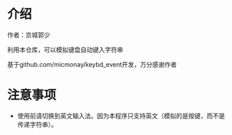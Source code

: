 # 介绍

作者：京城郭少

利用本仓库，可以模拟键盘自动键入字符串

基于github.com/micmonay/keybd_event开发，万分感谢作者

# 注意事项

* 使用前请切换到英文输入法。因为本程序只支持英文（模拟的是按键，而不是传递字符串）。
